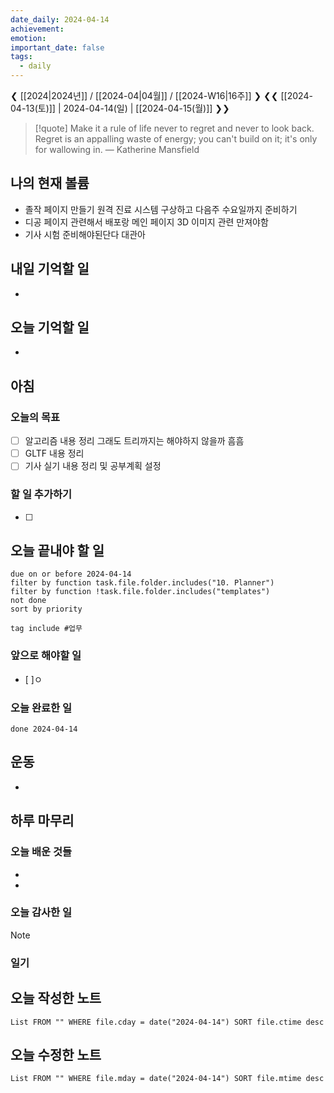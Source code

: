 ```yaml
---
date_daily: 2024-04-14
achievement: 
emotion: 
important_date: false
tags:
  - daily
---
```

❮ [[2024|2024년]] / [[2024-04|04월]] / [[2024-W16|16주]] ❯
❮❮ [[2024-04-13(토)]] | 2024-04-14(일) | [[2024-04-15(월)]] ❯❯

> [!quote] Make it a rule of life never to regret and never to look back. Regret is an appalling waste of energy; you can't build on it; it's only for wallowing in.
> — Katherine Mansfield
## 나의 현재 볼륨
* 졸작 페이지 만들기 원격 진료 시스템 구상하고 다음주 수요일까지 준비하기
* 디공 페이지 관련해서 배포랑 메인 페이지 3D 이미지 관련 만져야함
* 기사 시험 준비해야된단다 대관아
## 내일 기억할 일
- 
## 오늘 기억할 일
* 


## 아침

### 오늘의 목표

- [ ] 알고리즘 내용 정리 그래도 트리까지는 해야하지 않을까 흠흠
- [ ] GLTF 내용 정리
- [ ] 기사 실기 내용 정리 및 공부계획 설정

### 할 일 추가하기

- [ ] 

## 오늘 끝내야 할 일
```tasks
due on or before 2024-04-14
filter by function task.file.folder.includes("10. Planner")
filter by function !task.file.folder.includes("templates")
not done
sort by priority
```
```tasks
tag include #업무 
```

### 앞으로 해야할 일
* [ ]ㅇ

### 오늘 완료한 일
```tasks
done 2024-04-14
```

## 운동
- 

## 하루 마무리
### 오늘 배운 것들
- 
- 
### 오늘 감사한 일
>[!note]
>
### 일기

## 오늘 작성한 노트
```dataview
List FROM "" WHERE file.cday = date("2024-04-14") SORT file.ctime desc

```

## 오늘 수정한 노트
```dataview
List FROM "" WHERE file.mday = date("2024-04-14") SORT file.mtime desc


```